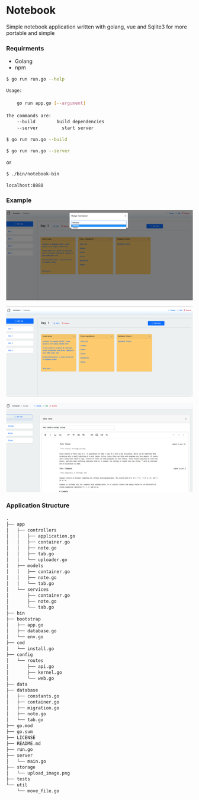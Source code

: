# Notebook

Simple notebook application written with golang, vue and Sqlite3 for more portable and simple



### Requirments
- Golang
- npm



```bash
$ go run run.go --help
```

```bash
Usage:

	go run app.go [--argument]

The commands are:
	--build        build dependencies
	--server	     start server
```

```bash
$ go run run.go --build
```

```bash
$ go run run.go --server
```
or

```bash
$ ./bin/notebook-bin
```

```
localhost:8888
```

### Example

![Screenshot](https://github.com/magdyismail88/notebook/blob/d5a9444785803b91dc5dba888cb8e6e430fcf576/assets/01.png?raw=true")

![Screenshot](https://github.com/magdyismail88/notebook/blob/d5a9444785803b91dc5dba888cb8e6e430fcf576/assets/02.png?raw=true")

![Screenshot](https://github.com/magdyismail88/notebook/blob/master/assets/screenshot-03?raw=true")


### Application Structure

```
.
├── app
│   ├── controllers
│   │   ├── application.go
│   │   ├── container.go
│   │   ├── note.go
│   │   ├── tab.go
│   │   └── uploader.go
│   ├── models
│   │   ├── container.go
│   │   ├── note.go
│   │   └── tab.go
│   └── services
│       ├── container.go
│       ├── note.go
│       └── tab.go
├── bin
├── bootstrap
│   ├── app.go
│   ├── database.go
│   └── env.go
├── cmd
│   └── install.go
├── config
│   └── routes
│       ├── api.go
│       ├── kernel.go
│       └── web.go
├── data
├── database
│   ├── constants.go
│   ├── container.go
│   ├── migration.go
│   ├── note.go
│   └── tab.go
├── go.mod
├── go.sum
├── LICENSE
├── README.md
├── run.go
├── server
│   └── main.go
├── storage
│   └── upload_image.png
├── tests
└── util
    └── move_file.go
```
